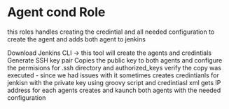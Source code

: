 Agent cond Role 
=========
this roles handles creating the credintial and all needed configuration to create the agent and adds both agent to jenkins

 Download Jenkins CLI -> this tool will create the agents and credintials
 Generate SSH key pair 
 Copies the public key to both agents and configure the permisions for .ssh directory and authorized_keys
 verify the copy was executed - since we had issues with it sometimes
 creates credintianls for jenkisn with the private key using groovy script and credintiasl xml
 gets IP address for each agents
 creates and kaunch both agents with the needed configuration 
